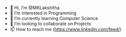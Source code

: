 - 👋 Hi, I’m @MKLakshitha
- 👀 I’m interested in Programming
- 🌱 I’m currently learning Computer Science
- 💞️ I’m looking to collaborate on Projects
- 📫 How to reach me (https://www.linkedin.com/feed/)

<!---
MKLakshitha/MKLakshitha is a ✨ special ✨ repository because its `README.md` (this file) appears on your GitHub profile.
You can click the Preview link to take a look at your changes.
--->
